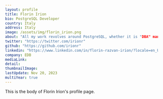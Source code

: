 ```yaml
---
layout: profile
title: Florin Irion
bio: PostgreSQL Developer
country: Italy
address: Italy
image: /assets/img/florin_irion.png
about: "All my work revolves around PostgreSQL, whether it is "DBA" managing systems directly or through tools such as Ansible, Kubernetes. "Developer" working on C patches for extensions (the dream is to submit one day a patch in the core). "Tester" creating tests in Perl, SQL, Ansible. "Support Engineer" solving customer issues. "Consultant" helping companies finding the right solution for their needs, up to the community work related to ITPUG."
twitter: "https://twitter.com/irionr"
github: "https://github.com/irionr"
linkedin: "https://www.linkedin.com/in/florin-razvan-irion/?locale=en_US"
company: EDB
mediaLink:
detail: 
thumbnailImage:
lastUpdate: Nov 20, 2023
multiYear: true
---
```


This is the body of Florin Irion's profile page.
